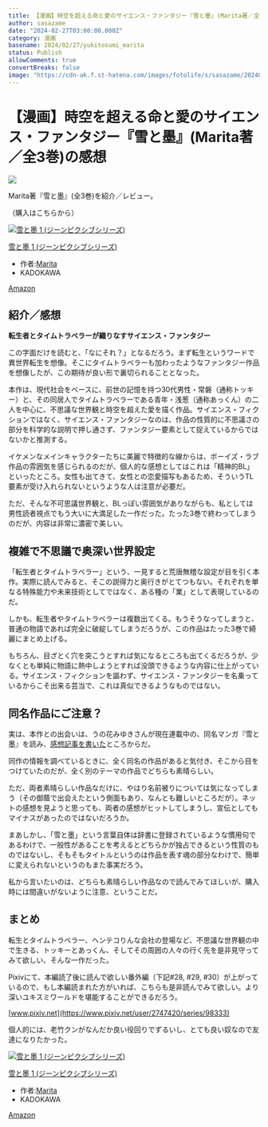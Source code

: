 ```yaml
---
title: 【漫画】時空を超える命と愛のサイエンス・ファンタジー『雪と墨』(Marita著／全3巻)の感想
author: sasazame
date: "2024-02-27T03:00:00.000Z"
category: 漫画
basename: 2024/02/27/yukitosumi_marita
status: Publish
allowComments: true
convertBreaks: false
image: "https://cdn-ak.f.st-hatena.com/images/fotolife/s/sasazame/20240227/20240227085454.png"
---
```

# 【漫画】時空を超える命と愛のサイエンス・ファンタジー『雪と墨』(Marita著／全3巻)の感想

![](https://cdn-ak.f.st-hatena.com/images/fotolife/s/sasazame/20240227/20240227085454.png)

Marita著『雪と墨』(全3巻)を紹介／レビュー。

（購入はこちらから）  

[![雪と墨 1 (ジーンピクシブシリーズ)](https://m.media-amazon.com/images/I/51OZ-bmaNuL._SL500_.jpg "雪と墨 1 (ジーンピクシブシリーズ)")](https://www.amazon.co.jp/dp/4046811366?tag=mochig08-22&linkCode=ogi&th=1&psc=1)

[雪と墨 1 (ジーンピクシブシリーズ)](https://www.amazon.co.jp/dp/4046811366?tag=mochig08-22&linkCode=ogi&th=1&psc=1)

-   作者:[Marita](https://d.hatena.ne.jp/keyword/Marita)
-   KADOKAWA

[Amazon](https://www.amazon.co.jp/dp/4046811366?tag=mochig08-22&linkCode=ogi&th=1&psc=1)

<!-- Extended Body -->

## 紹介／感想

**転生者とタイムトラベラーが織りなすサイエンス・ファンタジー**

この字面だけを読むと、「なにそれ？」となるだろう。まず転生というワードで異世界転生を想像。そこにタイムトラベラーも加わったようなファンタジー作品を想像したが、この期待が良い形で裏切られることとなった。

本作は、現代社会をベースに、前世の記憶を持つ30代男性・常磐（通称トッキー）と、その同居人でタイムトラベラーである青年・浅葱（通称あっくん）の二人を中心に、不思議な世界観と時空を超えた愛を描く作品。サイエンス・フィクションではなく、サイエンス・ファンタジーなのは、作品の性質的に不思議さの部分を科学的な説明で押し通さず、ファンタジー要素として捉えているからではないかと推測する。

イケメンなメインキャラクターたちに美麗で特徴的な線からは、ボーイズ・ラブ作品の雰囲気を感じられるのだが、個人的な感想としてはこれは「精神的BL」といったところ。女性も出てきて、女性との恋愛描写もあるため、そういうTL要素が受け入れられないというような人は注意が必要だ。

ただ、そんな不可思議世界観と、BLっぽい雰囲気がありながらも、私としては男性読者視点でもう大いに大満足した一作だった。たった3巻で終わってしまうのだが、内容は非常に濃密で美しい。

## 複雑で不思議で奥深い世界設定

「転生者とタイムトラベラー」という、一見すると荒唐無稽な設定が目を引く本作。実際に読んでみると、そこの説得力と奥行きがとてつもない。それぞれを単なる特殊能力や未来技術としてではなく、ある種の「業」として表現しているのだ。

しかも、転生者やタイムトラベラーは複数出てくる。もうそうなってしまうと、普通の物語であれば完全に破綻してしまうだろうが、この作品はたった3巻で綺麗にまとめ上げる。

もちろん、目ざとく穴を突こうとすれば気になるところも出てくるだろうが、少なくとも単純に物語に熱中しようとすれば没頭できるような内容に仕上がっている。サイエンス・フィクションを謳わず、サイエンス・ファンタジーを名乗っているからこそ出来る芸当で、これは真似できるようなものではない。

## 同名作品にご注意？

実は、本作との出会いは、うの花みゆきさんが現在連載中の、同名マンガ『雪と墨』を読み、[感想記事を書いた](https://sasazame.hateblo.jp/entry/2024/01/26/120000)ところからだ。

同作の情報を調べているときに、全く同名の作品があると気付き、そこから目をつけていたのだが、全く別のテーマの作品でどちらも素晴らしい。

ただ、両者素晴らしい作品なだけに、やはり名前被りについては気になってしまう（その御蔭で出会えたという側面もあり、なんとも難しいところだが）。ネットの感想を見ようと思っても、両者の感想がヒットしてしまうし、宣伝としてもマイナスがあったのではないだろうか。

まあしかし、「雪と墨」という言葉自体は辞書に登録されているような慣用句であるわけで、一般性があることを考えるとどちらかが独占できるという性質のものではないし、そもそもタイトルというのは作品を表す魂の部分なわけで、簡単に変えられないというのもまた事実だろう。

私から言いたいのは、どちらも素晴らしい作品なので読んでみてほしいが、購入時には間違いがないように注意、ということだ。

## まとめ

転生とタイムトラベラー、ヘンテコりんな会社の登場など、不思議な世界観の中で生きる、トッキーとあっくん、そしてその周囲の人々の行く先を是非見守ってみて欲しい、そんな一作だった。

Pixivにて、本編読了後に読んで欲しい番外編（下記#28, #29, #30）が上がっているので、もし本編読まれた方がいれば、こちらも是非読んでみて欲しい。より深いユキスミワールドを堪能することができるだろう。

[www.pixiv.net](https://www.pixiv.net/user/2747420/series/98333)

個人的には、老竹クンがなんだか良い役回りでずるいし、とても良い奴なので友達になりたかった。

[![雪と墨 1 (ジーンピクシブシリーズ)](https://m.media-amazon.com/images/I/51OZ-bmaNuL._SL500_.jpg "雪と墨 1 (ジーンピクシブシリーズ)")](https://www.amazon.co.jp/dp/4046811366?tag=mochig08-22&linkCode=ogi&th=1&psc=1)

[雪と墨 1 (ジーンピクシブシリーズ)](https://www.amazon.co.jp/dp/4046811366?tag=mochig08-22&linkCode=ogi&th=1&psc=1)

-   作者:[Marita](https://d.hatena.ne.jp/keyword/Marita)
-   KADOKAWA

[Amazon](https://www.amazon.co.jp/dp/4046811366?tag=mochig08-22&linkCode=ogi&th=1&psc=1)